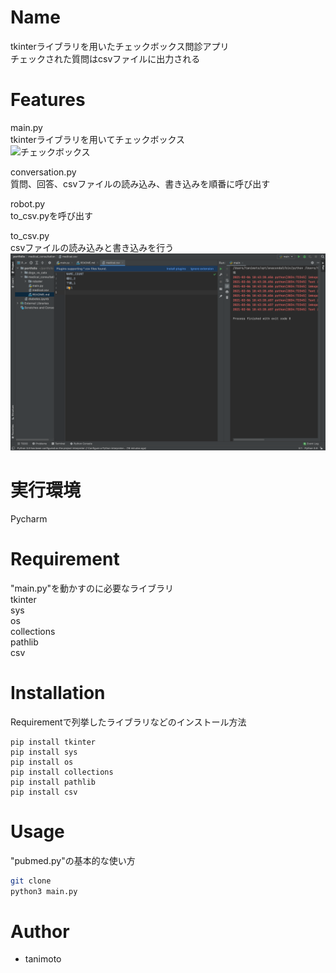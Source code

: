 # Name  

tkinterライブラリを用いたチェックボックス問診アプリ  
チェックされた質問はcsvファイルに出力される

# Features

main.py  
tkinterライブラリを用いてチェックボックス  
![チェックボックス](images/med_picture1.png "hero")

conversation.py  
質問、回答、csvファイルの読み込み、書き込みを順番に呼び出す

robot.py  
to_csv.pyを呼び出す

to_csv.py  
csvファイルの読み込みと書き込みを行う  
![csvファイル](images/med_picture2.png "hero")
 
# 実行環境

Pycharm

# Requirement
 
"main.py"を動かすのに必要なライブラリ  
tkinter  
sys  
os  
collections  
pathlib  
csv  

# Installation
 
Requirementで列挙したライブラリなどのインストール方法
 
```terminal  
pip install tkinter  
pip install sys  
pip install os  
pip install collections  
pip install pathlib  
pip install csv  

```
 
# Usage
 
"pubmed.py"の基本的な使い方
 
```bash
git clone 
python3 main.py
```
 
# Author
 
* tanimoto